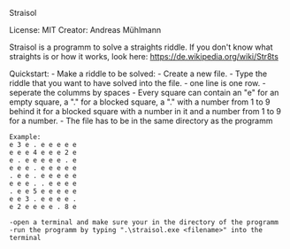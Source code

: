 Straisol

License: MIT
Creator: Andreas Mühlmann

Straisol is a programm to solve a straights riddle. If you don't know what straights is or how it works, look 
here: https://de.wikipedia.org/wiki/Str8ts

Quickstart:
    - Make a riddle to be solved:
	- Create a new file.
        - Type the riddle that you want to have solved into the file.
        - one line is one row.
        - seperate the columms by spaces
        - Every square can contain an "e" for an empty square,
           a "." for a blocked square,
           a "." with a number from 1 to 9 behind it for a blocked square with a number in it and
           a number from 1 to 9 for a number.
        - The file has to be in the same directory as the programm

    Example:
    e 3 e . e e e e e 
    e e e 4 e e e 2 e 
    e . e e e e e . e 
    e e e . e e e e e 
    . e e . e e e e e 
    e e e . . e e e e 
    . e e 5 e e e e e 
    e e 3 . e e e e . 
    e 2 e e e e . 8 e 

    -open a terminal and make sure your in the directory of the programm
    -run the programm by typing ".\straisol.exe <filename>" into the terminal